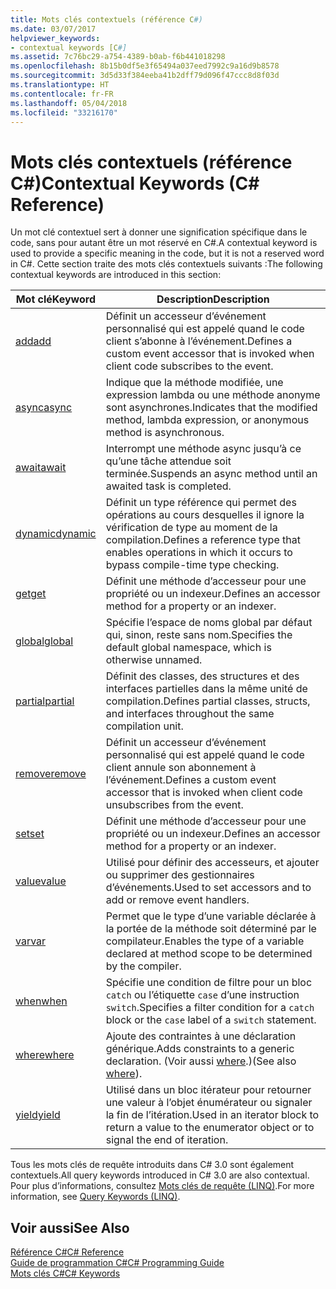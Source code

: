 ```yaml
---
title: Mots clés contextuels (référence C#)
ms.date: 03/07/2017
helpviewer_keywords:
- contextual keywords [C#]
ms.assetid: 7c76bc29-a754-4389-b0ab-f6b441018298
ms.openlocfilehash: 8b15b0df5e3f65494a037eed7992c9a16d9b8578
ms.sourcegitcommit: 3d5d33f384eeba41b2dff79d096f47ccc8d8f03d
ms.translationtype: HT
ms.contentlocale: fr-FR
ms.lasthandoff: 05/04/2018
ms.locfileid: "33216170"
---
```

# <a name="contextual-keywords-c-reference"></a><span data-ttu-id="835d3-102">Mots clés contextuels (référence C#)</span><span class="sxs-lookup"><span data-stu-id="835d3-102">Contextual Keywords (C# Reference)</span></span>
<span data-ttu-id="835d3-103">Un mot clé contextuel sert à donner une signification spécifique dans le code, sans pour autant être un mot réservé en C#.</span><span class="sxs-lookup"><span data-stu-id="835d3-103">A contextual keyword is used to provide a specific meaning in the code, but it is not a reserved word in C#.</span></span> <span data-ttu-id="835d3-104">Cette section traite des mots clés contextuels suivants :</span><span class="sxs-lookup"><span data-stu-id="835d3-104">The following contextual keywords are introduced in this section:</span></span>  
  
|<span data-ttu-id="835d3-105">Mot clé</span><span class="sxs-lookup"><span data-stu-id="835d3-105">Keyword</span></span>|<span data-ttu-id="835d3-106">Description</span><span class="sxs-lookup"><span data-stu-id="835d3-106">Description</span></span>|  
|-------------|-----------------|  
|[<span data-ttu-id="835d3-107">add</span><span class="sxs-lookup"><span data-stu-id="835d3-107">add</span></span>](../../../csharp/language-reference/keywords/add.md)|<span data-ttu-id="835d3-108">Définit un accesseur d’événement personnalisé qui est appelé quand le code client s’abonne à l’événement.</span><span class="sxs-lookup"><span data-stu-id="835d3-108">Defines a custom event accessor that is invoked when client code subscribes to the event.</span></span>|  
|[<span data-ttu-id="835d3-109">async</span><span class="sxs-lookup"><span data-stu-id="835d3-109">async</span></span>](../../../csharp/language-reference/keywords/async.md)|<span data-ttu-id="835d3-110">Indique que la méthode modifiée, une expression lambda ou une méthode anonyme sont asynchrones.</span><span class="sxs-lookup"><span data-stu-id="835d3-110">Indicates that the modified method, lambda expression, or anonymous method is asynchronous.</span></span>|  
|[<span data-ttu-id="835d3-111">await</span><span class="sxs-lookup"><span data-stu-id="835d3-111">await</span></span>](../../../csharp/language-reference/keywords/await.md)|<span data-ttu-id="835d3-112">Interrompt une méthode async jusqu’à ce qu’une tâche attendue soit terminée.</span><span class="sxs-lookup"><span data-stu-id="835d3-112">Suspends an async method until an awaited task is completed.</span></span>|  
|[<span data-ttu-id="835d3-113">dynamic</span><span class="sxs-lookup"><span data-stu-id="835d3-113">dynamic</span></span>](../../../csharp/language-reference/keywords/dynamic.md)|<span data-ttu-id="835d3-114">Définit un type référence qui permet des opérations au cours desquelles il ignore la vérification de type au moment de la compilation.</span><span class="sxs-lookup"><span data-stu-id="835d3-114">Defines a reference type that enables operations in which it occurs to bypass compile-time type checking.</span></span>|  
|[<span data-ttu-id="835d3-115">get</span><span class="sxs-lookup"><span data-stu-id="835d3-115">get</span></span>](../../../csharp/language-reference/keywords/get.md)|<span data-ttu-id="835d3-116">Définit une méthode d’accesseur pour une propriété ou un indexeur.</span><span class="sxs-lookup"><span data-stu-id="835d3-116">Defines an accessor method for a property or an indexer.</span></span>|  
|[<span data-ttu-id="835d3-117">global</span><span class="sxs-lookup"><span data-stu-id="835d3-117">global</span></span>](../../../csharp/language-reference/keywords/global.md)|<span data-ttu-id="835d3-118">Spécifie l’espace de noms global par défaut qui, sinon, reste sans nom.</span><span class="sxs-lookup"><span data-stu-id="835d3-118">Specifies the default global namespace, which is otherwise unnamed.</span></span>|  
|[<span data-ttu-id="835d3-119">partial</span><span class="sxs-lookup"><span data-stu-id="835d3-119">partial</span></span>](../../../csharp/language-reference/keywords/partial-type.md)|<span data-ttu-id="835d3-120">Définit des classes, des structures et des interfaces partielles dans la même unité de compilation.</span><span class="sxs-lookup"><span data-stu-id="835d3-120">Defines partial classes, structs, and interfaces throughout the same compilation unit.</span></span>|  
|[<span data-ttu-id="835d3-121">remove</span><span class="sxs-lookup"><span data-stu-id="835d3-121">remove</span></span>](../../../csharp/language-reference/keywords/remove.md)|<span data-ttu-id="835d3-122">Définit un accesseur d’événement personnalisé qui est appelé quand le code client annule son abonnement à l’événement.</span><span class="sxs-lookup"><span data-stu-id="835d3-122">Defines a custom event accessor that is invoked when client code unsubscribes from the event.</span></span>|  
|[<span data-ttu-id="835d3-123">set</span><span class="sxs-lookup"><span data-stu-id="835d3-123">set</span></span>](../../../csharp/language-reference/keywords/set.md)|<span data-ttu-id="835d3-124">Définit une méthode d’accesseur pour une propriété ou un indexeur.</span><span class="sxs-lookup"><span data-stu-id="835d3-124">Defines an accessor method for a property or an indexer.</span></span>|  
|[<span data-ttu-id="835d3-125">value</span><span class="sxs-lookup"><span data-stu-id="835d3-125">value</span></span>](../../../csharp/language-reference/keywords/value.md)|<span data-ttu-id="835d3-126">Utilisé pour définir des accesseurs, et ajouter ou supprimer des gestionnaires d’événements.</span><span class="sxs-lookup"><span data-stu-id="835d3-126">Used to set accessors and to add or remove event handlers.</span></span>|  
|[<span data-ttu-id="835d3-127">var</span><span class="sxs-lookup"><span data-stu-id="835d3-127">var</span></span>](../../../csharp/language-reference/keywords/var.md)|<span data-ttu-id="835d3-128">Permet que le type d’une variable déclarée à la portée de la méthode soit déterminé par le compilateur.</span><span class="sxs-lookup"><span data-stu-id="835d3-128">Enables the type of a variable declared at method scope to be determined by the compiler.</span></span>|  
|[<span data-ttu-id="835d3-129">when</span><span class="sxs-lookup"><span data-stu-id="835d3-129">when</span></span>](when.md)|<span data-ttu-id="835d3-130">Spécifie une condition de filtre pour un bloc `catch` ou l’étiquette `case` d’une instruction `switch`.</span><span class="sxs-lookup"><span data-stu-id="835d3-130">Specifies a filter condition for a `catch` block or the `case` label of a `switch` statement.</span></span>|
|[<span data-ttu-id="835d3-131">where</span><span class="sxs-lookup"><span data-stu-id="835d3-131">where</span></span>](../../../csharp/language-reference/keywords/where-generic-type-constraint.md)|<span data-ttu-id="835d3-132">Ajoute des contraintes à une déclaration générique.</span><span class="sxs-lookup"><span data-stu-id="835d3-132">Adds constraints to a generic declaration.</span></span> <span data-ttu-id="835d3-133">(Voir aussi [where](../../../csharp/language-reference/keywords/where-clause.md).)</span><span class="sxs-lookup"><span data-stu-id="835d3-133">(See also [where](../../../csharp/language-reference/keywords/where-clause.md)).</span></span>|  
|[<span data-ttu-id="835d3-134">yield</span><span class="sxs-lookup"><span data-stu-id="835d3-134">yield</span></span>](../../../csharp/language-reference/keywords/yield.md)|<span data-ttu-id="835d3-135">Utilisé dans un bloc itérateur pour retourner une valeur à l’objet énumérateur ou signaler la fin de l’itération.</span><span class="sxs-lookup"><span data-stu-id="835d3-135">Used in an iterator block to return a value to the enumerator object or to signal the end of iteration.</span></span>|  
  
 <span data-ttu-id="835d3-136">Tous les mots clés de requête introduits dans C# 3.0 sont également contextuels.</span><span class="sxs-lookup"><span data-stu-id="835d3-136">All query keywords introduced in C# 3.0 are also contextual.</span></span> <span data-ttu-id="835d3-137">Pour plus d’informations, consultez [Mots clés de requête (LINQ)](../../../csharp/language-reference/keywords/query-keywords.md).</span><span class="sxs-lookup"><span data-stu-id="835d3-137">For more information, see [Query Keywords (LINQ)](../../../csharp/language-reference/keywords/query-keywords.md).</span></span>  
  
## <a name="see-also"></a><span data-ttu-id="835d3-138">Voir aussi</span><span class="sxs-lookup"><span data-stu-id="835d3-138">See Also</span></span>  
 [<span data-ttu-id="835d3-139">Référence C#</span><span class="sxs-lookup"><span data-stu-id="835d3-139">C# Reference</span></span>](../../../csharp/language-reference/index.md)  
 [<span data-ttu-id="835d3-140">Guide de programmation C#</span><span class="sxs-lookup"><span data-stu-id="835d3-140">C# Programming Guide</span></span>](../../../csharp/programming-guide/index.md)  
 [<span data-ttu-id="835d3-141">Mots clés C#</span><span class="sxs-lookup"><span data-stu-id="835d3-141">C# Keywords</span></span>](../../../csharp/language-reference/keywords/index.md)
